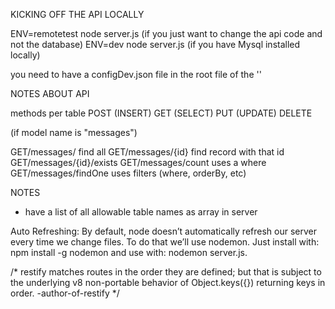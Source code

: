 KICKING OFF THE API LOCALLY

ENV=remotetest node server.js 
(if you just want to change the api code and not the database)
ENV=dev node server.js 
(if you have Mysql installed locally)

you need to have a configDev.json file in the root file of the ''

NOTES ABOUT API

methods per table
POST	(INSERT)
GET		(SELECT)
PUT 	(UPDATE)
DELETE


(if model name is "messages")

GET/messages/			find all
GET/messages/{id}		find record with that id
GET/messages/{id}/exists
GET/messages/count		uses a where
GET/messages/findOne	uses filters (where, orderBy, etc)

NOTES
* have a list of all allowable table names as array in server


Auto Refreshing: By default, node doesn’t automatically refresh our server every time we change files. To do that we’ll use nodemon. Just install with: npm install -g nodemon and use with: nodemon server.js.

/* restify matches routes in the order they are defined; but that is 
subject to the underlying v8 non-portable behavior of Object.keys({}) 
returning keys in order. -author-of-restify */